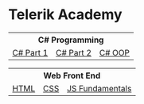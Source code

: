<html>
  <h1>Telerik Academy</h1>
  <table>
    <tr><th colspan = "3">C# Programming</th></tr>
    <tr>
      <td><a href="https://github.com/Warez888/Telerik-Academy-Homework/tree/master/C%23%20Part%201">C# Part 1</a></td>
      <td><a href="https://github.com/Warez888/Telerik-Academy-Homework/tree/master/C%23%20Part%202">C# Part 2</a></td>
      <td><a href="https://github.com/Warez888/Telerik-Academy-Homework/tree/master/C%23%20OOP">C# OOP</a></td>
    </tr>
  </table>
  
  <table>
    <tr><th colspan = "3">Web Front End</th></tr>
    <tr>
      <td><a href="https://github.com/Warez888/Telerik-Academy-Homework/tree/master/C%23%20Part%201">HTML</a></td>
      <td><a href="https://github.com/Warez888/Telerik-Academy-Homework/tree/master/C%23%20Part%202">CSS</a></td>
      <td><a href="https://github.com/Warez888/Telerik-Academy-Homework/tree/master/C%23%20OOP">JS Fundamentals</a></td>
    </tr>
  </table>
</html>
